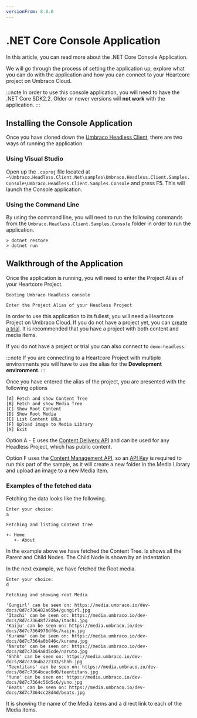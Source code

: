 ```yaml
---
versionFrom: 8.0.0
---
```


# .NET Core Console Application

In this article, you can read more about the .NET Core Console Application.

We will go through the process of setting the application up, explore what you can do with the application and how you can connect to your Heartcore project on Umbraco Cloud.

:::note
In order to use this console application, you will need to have the .NET Core SDK2.2. Older or newer versions will __not work__ with the application.
:::

## Installing the Console Application

Once you have cloned down the [Umbraco Headless Client](https://github.com/umbraco/Umbraco.Headless.Client.Net), there are two ways of running the application.

### Using Visual Studio

Open up the `.csproj` file located at `~\Umbraco.Headless.Client.Net\samples\Umbraco.Headless.Client.Samples.Console\Umbraco.Headless.Client.Samples.Console` and press F5. This will launch the Console application.

### Using the Command Line

By using the command line, you will need to run the following commands from the `Umbraco.Headless.Client.Samples.Console` folder in order to run the application.

```
> dotnet restore
> dotnet run
```

## Walkthrough of the Application

Once the application is running, you will need to enter the Project Alias of your Heartcore Project.

```
Booting Umbraco Headless console

Enter the Project Alias of your Headless Project

```

In order to use this application to its fullest, you will need a Heartcore Project on Umbraco Cloud. If you do not have a project yet, you can [create a trial](https://umbraco.com/try-umbraco-heartcore/). It is recommended that you have a project with both content and media items.

If you do not have a project or trial you can also connect to `demo-headless`.

:::note
If you are connecting to a Heartcore Project with multiple environments you will have to use the alias for the __Development environment__.
:::

Once you have entered the alias of the project, you are presented with the following options

```
[A] Fetch and show Content Tree
[B] Fetch and show Media Tree
[C] Show Root Content
[D] Show Root Media
[E] List Content URLs
[F] Upload image to Media Library
[X] Exit
```

Option A - E uses the [Content Delivery API](../API-Documentation/Content-Delivery/index.md) and can be used for any Headless Project, which has public content.

Option F uses the [Content Management API](../API-Documentation/Content-Management/index.md), so an [API Key](../Getting-Started-Cloud/Backoffice-Users-and-API-Keys/index.md) is required to run this part of the sample, as it will create a new folder in the Media Library and upload an image to a new Media item.

### Examples of the fetched data

Fetching the data looks like the following.

```
Enter your choice:
a

Fetching and listing Content tree

+- Home
   +- About
```

In the example above we have fetched the Content Tree. Is shows all the Parent and Child Nodes. The Child Node is shown by an indentation.

In the next example, we have fetched the Root media.

```
Enter your choice:
d

Fetching and showing root Media

'Gungirl' can be seen on: https://media.umbraco.io/dev-docs/8d7c736482a65b4/gungirl.jpg
'Itachi' can be seen on: https://media.umbraco.io/dev-docs/8d7c73648f72d6a/itachi.jpg
'Kaiju' can be seen on: https://media.umbraco.io/dev-docs/8d7c7364978df6c/kaiju.jpg
'Kurama' can be seen on: https://media.umbraco.io/dev-docs/8d7c7364a0b846c/kurama.jpg
'Naruto' can be seen on: https://media.umbraco.io/dev-docs/8d7c7364a8d5cde/naruto.jpg
'Shhh' can be seen on: https://media.umbraco.io/dev-docs/8d7c7364b222333/shhh.jpg
'Teentitans' can be seen on: https://media.umbraco.io/dev-docs/8d7c7364bcac0d0/teentitans.jpg
'Yuno' can be seen on: https://media.umbraco.io/dev-docs/8d7c7364c56d5c6/yuno.jpg
'Beats' can be seen on: https://media.umbraco.io/dev-docs/8d7c7364cc28d4d/beats.jpg
```

It is showing the name of the Media items and a direct link to each of the Media items.
